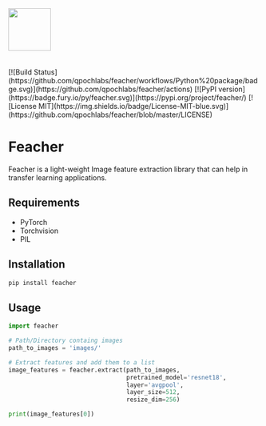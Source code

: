 <div style="margin:0 auto;"><img src="https://github.com/qpochlabs/feacher/blob/main/assets/logo.png" width="85"/></div>
<br><br>
[![Build Status](https://github.com/qpochlabs/feacher/workflows/Python%20package/badge.svg)](https://github.com/qpochlabs/feacher/actions)
[![PyPI version](https://badge.fury.io/py/feacher.svg)](https://pypi.org/project/feacher/)
[![License MIT](https://img.shields.io/badge/License-MIT-blue.svg)](https://github.com/qpochlabs/feacher/blob/master/LICENSE)
<!-- [![Downloads](https://pepy.tech/badge/feacher/month)](https://pepy.tech/project/feacher) -->

# Feacher
Feacher is a light-weight Image feature extraction library that can help in transfer learning applications.

## Requirements
-   PyTorch
-   Torchvision
-   PIL

## Installation
```python
pip install feacher
```

## Usage
```python
import feacher

# Path/Directory containg images 
path_to_images = 'images/'

# Extract features and add them to a list
image_features = feacher.extract(path_to_images,
                                 pretrained_model='resnet18',
                                 layer='avgpool',
                                 layer_size=512,
                                 resize_dim=256)

print(image_features[0])
```